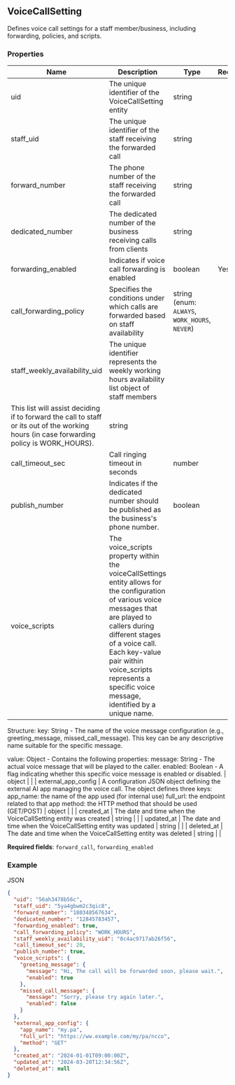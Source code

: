 ## VoiceCallSetting

Defines voice call settings for a staff member/business, including forwarding, policies, and scripts.

### Properties

| Name | Description | Type | Required |
| --- | --- | --- | --- |
| uid | The unique identifier of the VoiceCallSetting entity | string |  |
| staff_uid | The unique identifier of the staff receiving the forwarded call | string |  |
| forward_number | The phone number of the staff receiving the forwarded call | string |  |
| dedicated_number | The dedicated number of the business receiving calls from clients | string |  |
| forwarding_enabled | Indicates if voice call forwarding is enabled | boolean | Yes |
| call_forwarding_policy | Specifies the conditions under which calls are forwarded based on staff availability | string (enum: `ALWAYS`, `WORK_HOURS`, `NEVER`) |  |
| staff_weekly_availability_uid | The unique identifier represents the weekly working hours availability list object of staff members
This list will assist deciding if to forward the call to staff or its out of the working hours (in case forwarding policy is WORK_HOURS). | string |  |
| call_timeout_sec | Call ringing timeout in seconds | number |  |
| publish_number | Indicates if the dedicated number should be published as the business's phone number. | boolean |  |
| voice_scripts | The voice_scripts property within the voiceCallSettings entity allows for the configuration of various voice messages that are played to callers during different stages of a voice call. Each key-value pair within voice_scripts represents a specific voice message, identified by a unique name.

Structure:
key: String - The name of the voice message configuration (e.g., greeting_message, missed_call_message). This key can be any descriptive name suitable for the specific message.

value: Object - Contains the following properties:
message: String - The actual voice message that will be played to the caller.
enabled: Boolean - A flag indicating whether this specific voice message is enabled or disabled. | object |  |
| external_app_config | A configuration JSON object defining the external AI app managing the voice call.
The object defines three keys:
app_name: the name of the app used (for internal use)
full_url: the endpoint related to that app
method: the HTTP method that should be used (GET/POST) | object |  |
| created_at | The date and time when the VoiceCallSetting entity was created | string |  |
| updated_at | The date and time when the VoiceCallSetting entity was updated | string |  |
| deleted_at | The date and time when the VoiceCallSetting entity was deleted | string |  |

**Required fields**: `forward_call`, `forwarding_enabled`

### Example

JSON

```json
{
  "uid": "56ah3478b56c",
  "staff_uid": "5ya4gbwm2c3qic8",
  "forward_number": "180348567634",
  "dedicated_number": "12845783457",
  "forwarding_enabled": true,
  "call_forwarding_policy": "WORK_HOURS",
  "staff_weekly_availability_uid": "0c4ac9717ab26f56",
  "call_timeout_sec": 20,
  "publish_number": true,
  "voice_scripts": {
    "greeting_message": {
      "message": "Hi, The call will be forwarded soon, please wait.",
      "enabled": true
    },
    "missed_call_message": {
      "message": "Sorry, please try again later.",
      "enabled": false
    }
  },
  "external_app_config": {
    "app_name": "my.pa",
    "full_url": "https://ww.example.com/my/pa/ncco",
    "method": "GET"
  },
  "created_at": "2024-01-01T09:00:00Z",
  "updated_at": "2024-03-20T12:34:56Z",
  "deleted_at": null
}
```